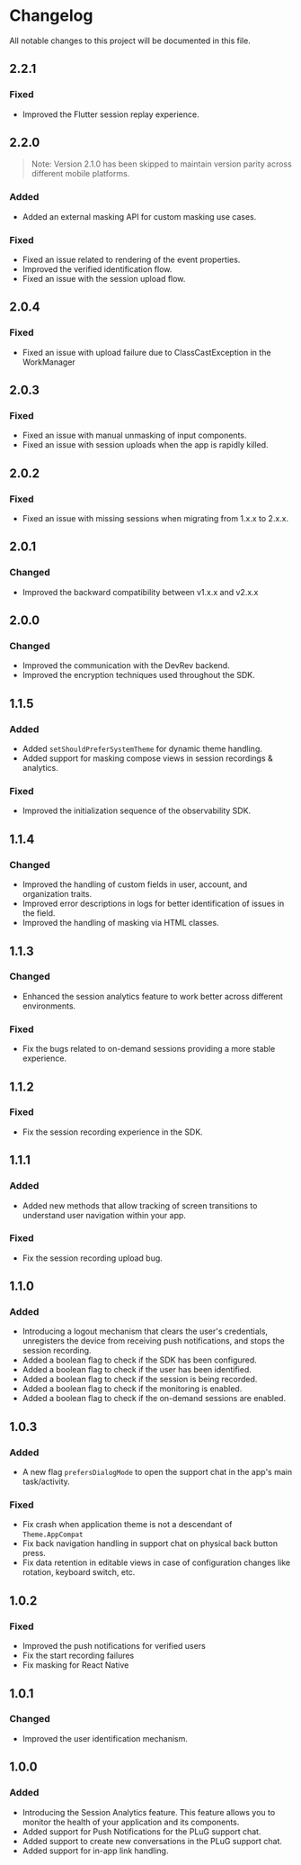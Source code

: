 # Changelog

All notable changes to this project will be documented in this file.

## 2.2.1

### Fixed
- Improved the Flutter session replay experience.

## 2.2.0

> Note: Version 2.1.0 has been skipped to maintain version parity across different mobile platforms.

### Added
- Added an external masking API for custom masking use cases.

### Fixed
- Fixed an issue related to rendering of the event properties.
- Improved the verified identification flow.
- Fixed an issue with the session upload flow. 

## 2.0.4

### Fixed
- Fixed an issue with upload failure due to ClassCastException in the WorkManager

## 2.0.3

### Fixed
- Fixed an issue with manual unmasking of input components. 
- Fixed an issue with session uploads when the app is rapidly killed.

## 2.0.2

### Fixed
- Fixed an issue with missing sessions when migrating from 1.x.x to 2.x.x.

## 2.0.1

### Changed
- Improved the backward compatibility between v1.x.x and v2.x.x

## 2.0.0

### Changed
- Improved the communication with the DevRev backend.
- Improved the encryption techniques used throughout the SDK.

## 1.1.5

### Added
- Added `setShouldPreferSystemTheme` for dynamic theme handling. 
- Added support for masking compose views in session recordings & analytics. 

### Fixed
- Improved the initialization sequence of the observability SDK. 

## 1.1.4

### Changed
- Improved the handling of custom fields in user, account, and organization traits.
- Improved error descriptions in logs for better identification of issues in the field.
- Improved the handling of masking via HTML classes.

## 1.1.3

### Changed
- Enhanced the session analytics feature to work better across different environments.

### Fixed
- Fix the bugs related to on-demand sessions providing a more stable experience. 

## 1.1.2

### Fixed
- Fix the session recording experience in the SDK. 

## 1.1.1

### Added 
- Added new methods that allow tracking of screen transitions to understand user navigation within your app.

### Fixed
- Fix the session recording upload bug. 

## 1.1.0

### Added
- Introducing a logout mechanism that clears the user's credentials, unregisters the device from receiving push notifications, and stops the session recording.
- Added a boolean flag to check if the SDK has been configured.
- Added a boolean flag to check if the user has been identified.
- Added a boolean flag to check if the session is being recorded.
- Added a boolean flag to check if the monitoring is enabled.
- Added a boolean flag to check if the on-demand sessions are enabled.

## 1.0.3

### Added
- A new flag `prefersDialogMode` to open the support chat in the app's main task/activity.

### Fixed
- Fix crash when application theme is not a descendant of `Theme.AppCompat`
- Fix back navigation handling in support chat on physical back button press.
- Fix data retention in editable views in case of configuration changes like rotation, keyboard switch, etc.

## 1.0.2

### Fixed
- Improved the push notifications for verified users
- Fix the start recording failures
- Fix masking for React Native

## 1.0.1

### Changed
- Improved the user identification mechanism.

## 1.0.0

### Added
- Introducing the Session Analytics feature. This feature allows you to monitor the health of your application and its components.
- Added support for Push Notifications for the PLuG support chat.
- Added support to create new conversations in the PLuG support chat.
- Added support for in-app link handling.

